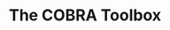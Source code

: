 ---
title: <b>The COBRA Toolbox</b>
image: images/COBRAToolboxlogo_matlab.svg
height: 270px
description: Heirendt L & Arreckx S, Pfau T, Mendoza SN, Richelle A, Heinken A, Haraldsdottir HS, Wachowiak J, Keating SM, Vlasov V, Magnusdottir S, Ng CY, Preciat G, Zagare A, Chan SHJ, Aurich MK, Clancy CM, Modamio J, Sauls JT, Noronha A, Bordbar A, Cousins B, El Assal DC, Valcarcel LV, Apaolaza I, Ghaderi S, Ahookhosh M, Ben Guebila M, Kostromins A, Sompairac N, Le HM, Ma D, Sun Y, Wang L, Yurkovich JT, Oliveira MAP, Phan PT, El Assal LP, Kuperstein I, Zinovyev A, H. Hinton S, Bryant WA, Aragon Artacho FJ, Planes FJ, Stalidzans E, Maass A, Vempala S, Hucka M, Saunders MA, Maranas CD, Lewis NE, Sauter T, Palsson BØ, Thiele I, Fleming RMT. 2019, <a href="https://doi.org/10.1038/s41596-018-0098-2"><b>Creation and analysis of biochemical constraint-based models&#58; the COBRA Toolbox v3.0</b></a>, Nature Protocols, <a href="https://doi.org/10.1038/s41596-018-0098-2">doi.org/10.1038/s41596-018-0098-2</a>.
---
